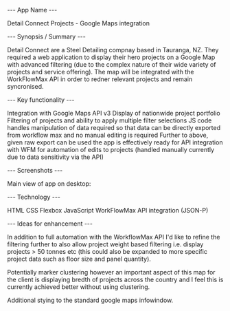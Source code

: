 --- App Name ---

Detail Connect Projects - Google Maps integration

--- Synopsis / Summary ---

Detail Connect are a Steel Detailing compnay based in Tauranga, NZ. They required a web application to display their hero projects on a Google Map with advanced filtering (due to the complex nature of their wide variety of projects and service offering). The map will be integrated with the WorkFlowMax API in order to redner relevant projects and remain syncronised.  

--- Key functionality ---

Integration with Google Maps API v3
Display of nationwide project portfolio
Filtering of projects and ability to apply multiple filter selections
JS code handles manipulation of data required so that data can be directly exported from workflow max and no manual editing is required
Further to above, given raw export can be used the app is effectively ready for API integration with WFM for automation of edits to projects (handled manually currently due to data sensitivity via the API)

--- Screenshots ---

Main view of app on desktop:

--- Technology ---

HTML
CSS
Flexbox
JavaScript 
WorkFlowMax API integration (JSON-P)

--- Ideas for enhancement ---

In addition to full automation with the WorkflowMax API I'd like to refine the filtering further to also allow project weight based filtering i.e. display projects > 50 tonnes etc (this could also be expanded to more specific project data such as floor size and panel quantity).

Potentially marker clustering however an important aspect of this map for the client is displaying bredth of projects across the country and I feel this is currently achieved better without using clustering. 

Additional stying to the standard google maps infowindow.

